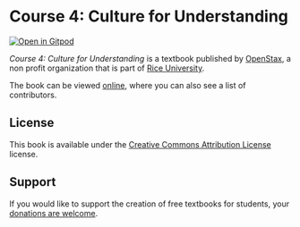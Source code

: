 # Course 4: Culture for Understanding

[![Open in Gitpod](https://gitpod.io/button/open-in-gitpod.svg)](https://gitpod.io/from-referrer/)

_Course 4: Culture for Understanding_ is a textbook published by [OpenStax](https://openstax.org/), a non profit organization that is part of [Rice University](https://www.rice.edu/).

The book can be viewed [online](https://github.com/cnx-user-books/cnxbook-course-4-culture-for-understanding/releases/latest), where you can also see a list of contributors.

## License
This book is available under the [Creative Commons Attribution License](./LICENSE) license.

## Support
If you would like to support the creation of free textbooks for students, your [donations are welcome](https://riceconnect.rice.edu/donation/support-openstax-banner).
